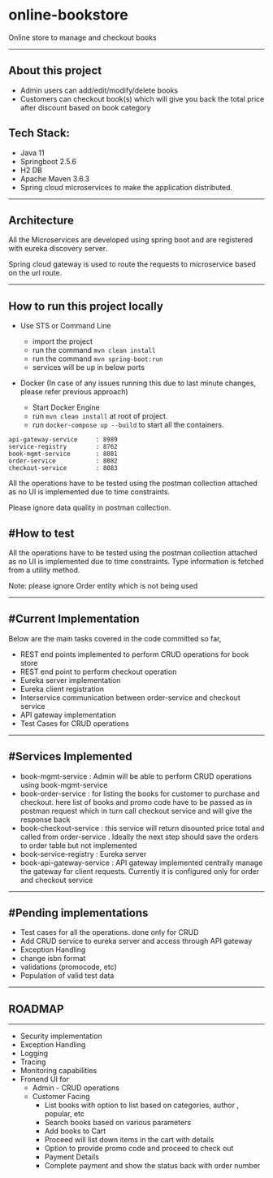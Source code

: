 # online-bookstore
 Online store to manage and checkout books
 

<hr>

## About this project

- Admin users can add/edit/modify/delete books 
- Customers can checkout book(s) which will give you back the total price after discount based on book category


Tech Stack:
-----------

- Java 11
- Springboot 2.5.6
- H2 DB
- Apache Maven 3.6.3
- Spring cloud microservices to make the application distributed. 

<hr>

## Architecture
All the Microservices are developed using spring boot and are registered with eureka discovery server.

Spring cloud gateway is used to route the requests to microservice
based on the url route.  

<hr>

## How to run this project locally

- Use STS or Command Line
	- import the project
	- run the command  `mvn clean install` 
	- run the command  `mvn spring-boot:run` 
	- services will be up in below ports


- Docker (In case of any issues running this due to last minute changes, please refer previous approach)
	
	- Start Docker Engine 
	- run `mvn clean install` at root of project.
	- run `docker-compose up --build` to start all the containers.


```
api-gateway-service     : 8989
service-registry        : 8762
book-mgmt-service       : 8081
order-service           : 8082
checkout-service        : 8083
```
All the operations have to be tested using the postman collection attached as no UI is implemented due to time constraints.

Please ignore data quality in postman collection. 
   
#How to test
-------------------------------------
All the operations have to be tested using the postman collection attached as no UI is implemented due to time constraints.
Type information is fetched from a utility method.

Note: please ignore Order entity which is not being used
<hr>
  
  
  
  
#Current Implementation 
  -----------------------------------
  
Below are the main tasks covered in the code committed so far,

- REST end points implemented to perform CRUD operations for book store
- REST end point to perform checkout operation
- Eureka server implementation
- Eureka client registration
- Interservice communication between order-service and checkout service
- API gateway implementation 
- Test Cases for CRUD operations

<hr>
   
#Services Implemented
  --------------------
- book-mgmt-service  : Admin will be able to perform CRUD operations using book-mgmt-service
- book-order-service : for listing the books for customer to purchase and checkout. here list of books and promo code have to be passed as in postman request which in turn call checkout service and will give the response back
- book-checkout-service : this service will return disounted price total and called from order-service . Ideally the next step should save the orders to order table but not implemented
- book-service-registry : Eureka server
- book-api-gateway-service : API gateway implemented centrally manage the gateway for client requests. Currently it is configured only for order and checkout service
 <hr>
   

#Pending implementations
  -----------------------
  - Test cases for all the operations. done only for CRUD
  - Add CRUD service to eureka server and access through API gateway
  - Exception Handling
  - change isbn format
  - validations (promocode, etc)
  - Population of valid test data
 <hr>
 
## ROADMAP
  -----------
  - Security implementation
  - Exception Handling
  - Logging
  - Tracing
  - Monitoring capabilities
  - Fronend UI for
	- Admin - CRUD operations
	- Customer Facing
		- List books with option to list based on categories, author , popular, etc
		- Search books based on various parameters
		- Add books to Cart
		- Proceed will list down items in the cart with details 
		- Option to provide promo code and proceed to check out
		- Payment Details
		- Complete payment and show the status back with order number 
